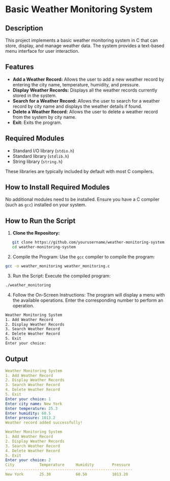 # Basic Weather Monitoring System

## Description

This project implements a basic weather monitoring system in C that can store, display, and manage weather data. The system provides a text-based menu interface for user interaction.

## Features

- **Add a Weather Record:** Allows the user to add a new weather record by entering the city name, temperature, humidity, and pressure.
- **Display Weather Records:** Displays all the weather records currently stored in the system.
- **Search for a Weather Record:** Allows the user to search for a weather record by city name and displays the weather details if found.
- **Delete a Weather Record:** Allows the user to delete a weather record from the system by city name.
- **Exit:** Exits the program.

## Required Modules

- Standard I/O library (`stdio.h`)
- Standard library (`stdlib.h`)
- String library (`string.h`)

These libraries are typically included by default with most C compilers.

## How to Install Required Modules

No additional modules need to be installed. Ensure you have a C compiler (such as `gcc`) installed on your system.

## How to Run the Script

1. **Clone the Repository:**

```sh
   git clone https://github.com/yourusername/weather-monitoring-system.git
   cd weather-monitoring-system
```
2. Compile the Program:
Use the `gcc` compiler to compile the program:
```bash 
gcc -o weather_monitoring weather_monitoring.c
```
3. Run the Script:
Execute the compiled program:
```bash 
./weather_monitoring
```
4. Follow the On-Screen Instructions:
The program will display a menu with the available operations. Enter the corresponding number to perform an operation.
```bash 
Weather Monitoring System
1. Add Weather Record
2. Display Weather Records
3. Search Weather Record
4. Delete Weather Record
5. Exit
Enter your choice: 
```
## Output
```yaml
Weather Monitoring System
1. Add Weather Record
2. Display Weather Records
3. Search Weather Record
4. Delete Weather Record
5. Exit
Enter your choice: 1
Enter city name: New York
Enter temperature: 25.3
Enter humidity: 60.5
Enter pressure: 1013.2
Weather record added successfully!

Weather Monitoring System
1. Add Weather Record
2. Display Weather Records
3. Search Weather Record
4. Delete Weather Record
5. Exit
Enter your choice: 2
City           Temperature     Humidity        Pressure
--------------------------------------------------------
New York       25.30           60.50           1013.20
```
